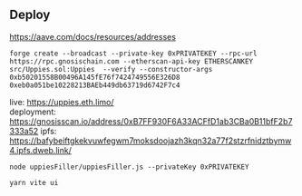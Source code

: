 ## Deploy
https://aave.com/docs/resources/addresses
```shell
forge create --broadcast --private-key 0xPRIVATEKEY --rpc-url https://rpc.gnosischain.com --etherscan-api-key ETHERSCANKEY src/Uppies.sol:Uppies  --verify --constructor-args 0xb50201558B00496A145fE76f7424749556E326D8 0xeb0a051be10228213BAEb449db63719d6742F7c4  
```

live: https://uppies.eth.limo/    
deployment: https://gnosisscan.io/address/0xB7FF930F6A33ACFfD1ab3CBa0B11bfF2b7333a52 
ipfs: https://bafybeiftgkekvuwfegwm7moksdoojazh3kqn32a77f2stzrfnidztbymw4.ipfs.dweb.link/

```shell
node uppiesFiller/uppiesFiller.js --privateKey 0xPRIVATEKEY
```


```shell
yarn vite ui
```
